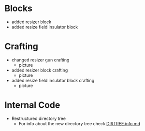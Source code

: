 # Blocks
- added resizer block
- added resize field insulator block
# Crafting
- changed resizer gun crafting
    - picture
- added resizer block crafting
    - picture
- added resize field insulator block crafting
    - picture
# Internal Code
- Restructured directory tree
    - For info about the new directory tree check [DIRTREE.info.md](/DIRTREE.info.md)